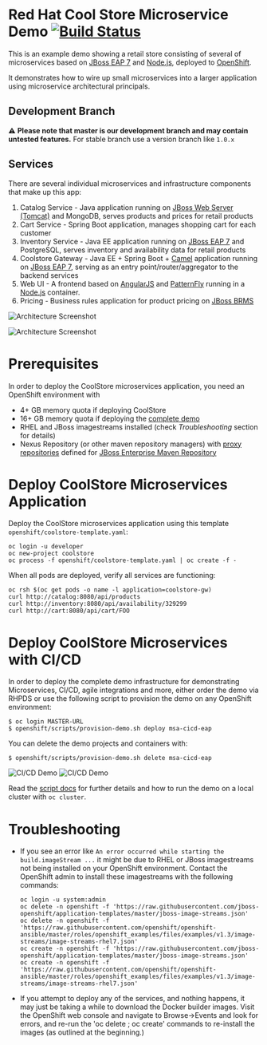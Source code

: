 Red Hat Cool Store Microservice Demo [![Build Status](https://travis-ci.org/jbossdemocentral/coolstore-microservice.svg?branch=master)](https://travis-ci.org/jbossdemocentral/coolstore-microservice)
====================================
This is an example demo showing a retail store consisting of several of microservices based on [JBoss EAP 7](https://access.redhat.com/products/red-hat-jboss-enterprise-application-platform/) and [Node.js](https://access.redhat.com/documentation/en-us/openshift_container_platform/3.4/html/using_images/source-to-image-s2i), deployed to [OpenShift](https://access.redhat.com/documentation/en/openshift-container-platform//).

It demonstrates how to wire up small microservices into a larger application using microservice architectural principals.

Development Branch
------------------
:warning: **Please note that master is our development branch and may contain untested features.** For stable branch use a version branch like `1.0.x`

Services
--------
There are several individual microservices and infrastructure components that make up this app:

1. Catalog Service - Java application running on [JBoss Web Server (Tomcat)](https://access.redhat.com/products/red-hat-jboss-web-server/) and MongoDB, serves products and prices for retail products
1. Cart Service - Spring Boot application, manages shopping cart for each customer
1. Inventory Service - Java EE application running on [JBoss EAP 7](https://access.redhat.com/products/red-hat-jboss-enterprise-application-platform/) and PostgreSQL, serves inventory and availability data for retail products
1. Coolstore Gateway - Java EE + Spring Boot + [Camel](http://camel.apache.org) application running on [JBoss EAP 7](https://access.redhat.com/products/red-hat-jboss-enterprise-application-platform/), serving as an entry point/router/aggregator to the backend services
1. Web UI - A frontend based on [AngularJS](https://angularjs.org) and [PatternFly](http://patternfly.org) running in a [Node.js](https://access.redhat.com/documentation/en/openshift-container-platform/3.3/paged/using-images/chapter-2-source-to-image-s2i) container.
1. Pricing - Business rules application for product pricing on [JBoss BRMS](https://www.redhat.com/en/technologies/jboss-middleware/business-rules)

![Architecture Screenshot](docs/images/arch-diagram.png?raw=true "Architecture Diagram")

![Architecture Screenshot](docs/images/store.png?raw=true "CoolStore Online Shop")

Prerequisites
================
In order to deploy the CoolStore microservices application, you need an OpenShift environment with
* 4+ GB memory quota if deploying CoolStore
* 16+ GB memory quota if deploying the [complete demo](openshift/scripts)
* RHEL and JBoss imagestreams installed (check _Troubleshooting_ section for details)
* Nexus Repository (or other maven repository managers) with [proxy repositories](https://books.sonatype.com/nexus-book/reference/confignx-sect-manage-repo.html) defined for [JBoss Enterprise Maven Repository](https://access.redhat.com/maven-repository)

Deploy CoolStore Microservices Application
================
Deploy the CoolStore microservices application using this template `openshift/coolstore-template.yaml`:
```
oc login -u developer
oc new-project coolstore
oc process -f openshift/coolstore-template.yaml | oc create -f -
```

When all pods are deployed, verify all services are functioning:
```
oc rsh $(oc get pods -o name -l application=coolstore-gw)
curl http://catalog:8080/api/products
curl http://inventory:8080/api/availability/329299
curl http://cart:8080/api/cart/FOO
```

Deploy CoolStore Microservices with CI/CD
================
In order to deploy the complete demo infrastructure for demonstrating Microservices, CI/CD, 
agile integrations and more, either order the demo via RHPDS or use the following script to provision the demo
on any OpenShift environment:

```
$ oc login MASTER-URL
$ openshift/scripts/provision-demo.sh deploy msa-cicd-eap
```

You can delete the demo projects and containers with:
```
$ openshift/scripts/provision-demo.sh delete msa-cicd-eap
```

![CI/CD Demo](docs/images/cicd-projects.png?raw=true)
![CI/CD Demo](docs/images/cicd-pipeline.png?raw=true)

Read the [script docs](openshift/scripts) for further details and how to run the demo on a local cluster with `oc cluster`.

Troubleshooting
================
* If you see an error like `An error occurred while starting the build.imageStream ...` it might be due to RHEL or JBoss imagestreams not being installed on your OpenShift environment. Contact the OpenShift admin to install these imagestreams with the following commands:

  ```
  oc login -u system:admin
  oc delete -n openshift -f 'https://raw.githubusercontent.com/jboss-openshift/application-templates/master/jboss-image-streams.json'
  oc delete -n openshift -f 'https://raw.githubusercontent.com/openshift/openshift-ansible/master/roles/openshift_examples/files/examples/v1.3/image-streams/image-streams-rhel7.json'
  oc create -n openshift -f 'https://raw.githubusercontent.com/jboss-openshift/application-templates/master/jboss-image-streams.json'
  oc create -n openshift -f 'https://raw.githubusercontent.com/openshift/openshift-ansible/master/roles/openshift_examples/files/examples/v1.3/image-streams/image-streams-rhel7.json'
  ```
* If you attempt to deploy any of the services, and nothing happens, it may just be taking a while to download the Docker builder images. Visit the OpenShift web console and navigate to
Browse->Events and look for errors, and re-run the 'oc delete ; oc create' commands to re-install the images (as outlined at the beginning.)
